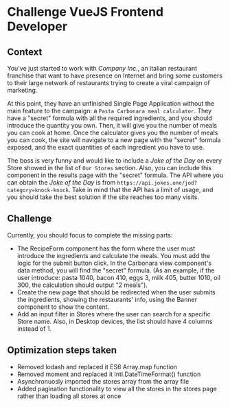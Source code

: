 # Challenge VueJS Frontend Developer

## Context

You've just started to work with _Company Inc._, an italian restaurant franchise that want to have
presence on Internet and bring some customers to their large network of restaurants trying to create
a viral campaign of marketing.

At this point, they have an unfinished Single Page Application without the main feature to the campaign:
a `Pasta Carbonara meal calculator`.
They have a "secret" formula with all the required ingredients, and you should introduce the quantity you own. Then,
it will give you the number of meals you can cook at home. Once the calculator gives you the number of meals you can cook,
the site will navigate to a new page with the "secret" formula exposed, and the exact quantities of each ingredient
you have to use.

The boss is very funny and would like to include a _Joke of the Day_ on every Store showed in the list of `Our Stores`
section. Also, you can include this component in the results page with the "secret" formula.
The API where you can obtain the _Joke of the Day_ is from `https://api.jokes.one/jod?category=knock-knock`. Take in
mind that the API has a limit of usage, and you should take the best solution if the site reaches too many visits.

## Challenge

Currently, you should focus to complete the missing parts:

- The RecipeForm component has the form where the user must introduce the ingredients and calculate the meals. You must
  add the logic for the submit button click. In the Carbonara view component's data method, you will find the "secret"
  formula. (As an example, if the user introduce: pasta 1040, bacon 410, eggs 3, milk 405, butter 1010, oil 300, the
  calculation should output "2 meals").
- Create the new page that should be redirected when the user submits the ingredients, showing the restaurants' info,
  using the Banner component to show the content.
- Add an input filter in Stores where the user can search for a specific Store name. Also, in Desktop devices, the list
  should have 4 columns instead of 1.

## Optimization steps taken

- Removed lodash and replaced it ES6 Array.map function
- Removed moment and replaced it Intl.DateTimeFormat() function
- Asynchronuosly imported the stores array from the array file
- Added pagination functionality to view all the stores in the stores page rather than loading all stores at once
